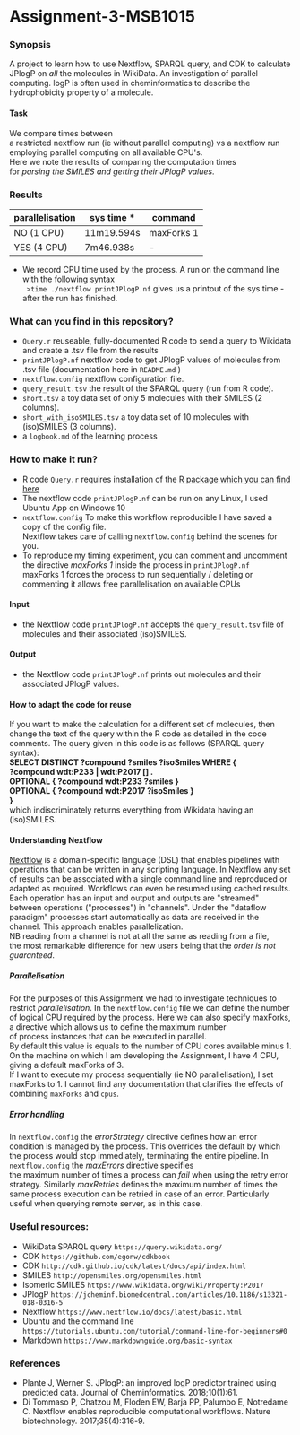 # Assignment-3-MSB1015
### Synopsis
A project to learn how to use Nextflow, SPARQL query, and CDK to calculate JPlogP on *all* the molecules in WikiData.
An investigation of parallel computing. logP is often used in cheminformatics to describe the hydrophobicity property of a molecule.
#### Task
We compare times between   
a restricted nextflow run (ie without parallel computing) vs a nextflow run employing parallel computing on all available CPU's.  
Here we note the results of comparing the computation times   
for *parsing the SMILES and getting their JPlogP values*.

### Results
| parallelisation | sys time *   | command     |
|-----------------|--------------|-------------|
| NO  (1 CPU)     | 11m19.594s   | maxForks 1  |
| YES (4 CPU)     |  7m46.938s   |    -        |

* We record CPU time used by the process. A run on the command line with the following syntax  
` >time ./nextflow printJPlogP.nf`    gives us a printout of the sys time - after the run has finished.

### What can you find in this repository?

- `Query.r` reuseable, fully-documented R code to send a query to Wikidata and create a .tsv file from the results
- `printJPlogP.nf` nextflow code to get JPlogP values of molecules from .tsv file (documentation here in `README.md` ) 
- `nextflow.config` nextflow configuration file. 
- `query_result.tsv` the result of the SPARQL query (run from R code). 
- `short.tsv` a toy data set of only 5 molecules with their SMILES (2 columns).
- `short_with_isoSMILES.tsv` a toy data set of 10 molecules with (iso)SMILES (3 columns).
-  a `logbook.md` of the learning process

### How to make it run?

- R code `Query.r` requires installation of the [R package which you can find here](https://github.com/bearloga/WikidataQueryServiceR)
- The nextflow code `printJPlogP.nf` can be run on any Linux, I used Ubuntu App on Windows 10  
- `nextflow.config` To make this workflow reproducible I have saved a copy of the config file.   
   Nextflow takes care of calling `nextflow.config` behind the scenes for you.  
- To reproduce my timing experiment, you can comment and uncomment the directive *maxForks 1* inside the process in `printJPlogP.nf`  
   maxForks 1 forces the process to run sequentially / deleting or commenting it allows free parallelisation on available CPUs
  

#### Input

- the Nextflow code `printJPlogP.nf` accepts the `query_result.tsv` file of molecules and their associated (iso)SMILES.  

#### Output

- the Nextflow code `printJPlogP.nf` prints out molecules and their associated JPlogP values.  

#### How to adapt the code for reuse

If you want to make the calculation for a different set of molecules, then 
change the text of the query within the R code as detailed in the code comments.
The query given in this code is as follows (SPARQL query syntax):  
**SELECT DISTINCT ?compound ?smiles ?isoSmiles WHERE {  
  ?compound wdt:P233 | wdt:P2017 [] .  
  OPTIONAL { ?compound wdt:P233 ?smiles }  
  OPTIONAL { ?compound wdt:P2017 ?isoSmiles }  
  }**  
  which indiscriminately returns everything from Wikidata having an (iso)SMILES. 
  
#### Understanding Nextflow

[Nextflow](https://www.nature.com/articles/nbt.3820) is a domain-specific language (DSL) that enables pipelines 
with operations that can be written in any scripting language.
In Nextflow any set of results can be associated with a single command line 
and reproduced or adapted as required. Workflows can even be resumed using cached results.
Each operation has an input and output and outputs are "streamed" between operations ("processes") in "channels".
Under the "dataflow paradigm" processes start automatically as data are received in the channel.
This approach enables parallelization.  
NB reading from a channel is not at all the same as reading from a file,   
the most remarkable difference for new users being that the *order is not guaranteed*.

##### Parallelisation
For the purposes of this Assignment we had to investigate techniques to restrict *parallelisation*.
In the `nextflow.config` file we can define the number of logical CPU required by the process.
Here we can also specify maxForks, a directive which allows us to define the maximum number  
of process instances that can be executed in parallel.   
By default this value is equals to the number of CPU cores available minus 1.
On the machine on which I am developing the Assignment, I have 4 CPU, giving a default maxForks of 3.  
If I want to execute my process sequentially (ie NO parallelisation), I set maxForks to 1.
I cannot find any documentation that clarifies the effects of combining `maxForks` and `cpus`.

##### Error handling
In `nextflow.config` the *errorStrategy* directive defines how an error condition is managed by the process. 
This overrides the default by which the process would stop immediately, terminating the entire pipeline. 
In `nextflow.config` the *maxErrors* directive specifies  
the maximum number of times a process can *fail* when using the
retry error strategy. Similarly *maxRetries* defines the maximum number of times the same process execution can
be retried in case of an error. Particularly useful when querying remote server, as in this case.
              
### Useful resources:
- WikiData SPARQL query `https://query.wikidata.org/`
- CDK `https://github.com/egonw/cdkbook`
- CDK `http://cdk.github.io/cdk/latest/docs/api/index.html`
- SMILES `http://opensmiles.org/opensmiles.html`
- Isomeric SMILES `https://www.wikidata.org/wiki/Property:P2017`
- JPlogP `https://jcheminf.biomedcentral.com/articles/10.1186/s13321-018-0316-5`
- Nextflow `https://www.nextflow.io/docs/latest/basic.html`
- Ubuntu and the command line `https://tutorials.ubuntu.com/tutorial/command-line-for-beginners#0`
- Markdown `https://www.markdownguide.org/basic-syntax`

### References
- Plante J, Werner S. JPlogP: an improved logP predictor trained using predicted data. Journal of Cheminformatics. 2018;10(1):61.
- Di Tommaso P, Chatzou M, Floden EW, Barja PP, Palumbo E, Notredame C. Nextflow enables reproducible computational workflows. Nature biotechnology. 2017;35(4):316-9.

